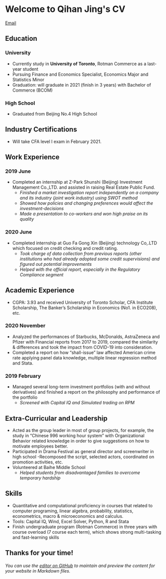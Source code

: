 # Welcome to Qihan Jing's CV
[Email](https://outlook.office.com/qihan.jing@mail.utoronto.ca)


## Education  

### University
* Currently study in __University of Toronto__, Rotman Commerce as a last-year student
* Pursuing Finance and Economics Specialist, Economics Major and Statistics Minor
* Graduation: will graduate in 2021 (finish in 3 years) with Bachelor of Commerce (BCOM)

### High School
* Graduated from Beijing No.4 High School


## Industry Certifications  
* Will take CFA level I exam in February 2021. 


## Work Experience 

### 2019 June
* Completed an internship at Z-Park Shunshi (Beijing) Investment Management Co.,LTD. and assisted in raising Real Estate Public Fund.
  - *Finished a market investigation report independently on a company and its industry (joint work industry) using SWOT method*
  - *Showed how policies and changing preferences would affect the investment-decisions*
  - *Made a presentation to co-workers and won high praise on its quality*
 
### 2020 June
* Completed internship at Guo Fa Gong Xin (Beijing) technology Co,.LTD which focused on credit checking and credit rating. 
  - *Took charge of data collection from previous reports (other institutions who had already adopted some credit supervisions) and figured out potential improvements* 
  - *Helped with the official report, especially in the Regulatory Compliance segment*


## Academic Experience  

* CGPA: 3.93 and received University of Toronto Scholar, CFA Institute Scholarship, The Banker’s Scholarship in Economics (No1. in ECO208), etc.
###  2020 November
* Analyzed the performances of Starbucks, McDonalds, AstraZeneca and Pfizer with Financial reports from 2017 to 2019, compared the similarity & differences and took the impact from COVID-19 into consideration.  
* Completed a report on how “shall-issue” law affected American crime rate applying panel data knowledge, multiple linear regression method and Stata.
###  2019 February
* Managed several long-term investment portfolios (with and without derivatives) and finished a report on the philosophy and performance of the portfolio 
  - *Screened with Capital IQ and Simulated trading on RPM*
  
  
## Extra-Curricular and Leadership  

* Acted as the group leader in most of group projects, for example, the study in “Chinese 996 working hour system” with Organizational Behavior related knowledge in order to give suggestions on how to motivate employees better.
* Participated in Drama Festival as general director and screenwriter in high school
 -Recomposed the script, selected actors, coordinated on promotion activities, etc.
* Volunteered at Baihe Middle School 
  - *Helped students from disadvantaged families to overcome temporary hardship* 
 
 
## Skills  

* Quantitative and computational proficiency in courses that related to computer programing, linear algebra, probability, statistics, econometrics, macro & microeconomics and calculus.
* Tools: Capital IQ, Wind, Excel Solver, Python, R and Stata
* Finish undergraduate program (Rotman Commerce) in three years with course overload (7 course each term), which shows strong multi-tasking and fast-learning skills


## Thanks for your time!






###### You can use the [editor on GitHub](https://github.com/jingqihan/resume.github.io/edit/gh-pages/index.md) to maintain and preview the content for your website in Markdown files.


